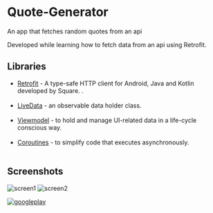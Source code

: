 # Quote-Generator
An app that fetches random quotes from an api

Developed while learning how to fetch data from an api using Retrofit.

## Libraries
- [Retrofit](https://square.github.io/retrofit/) - A type-safe HTTP client for Android, Java and Kotlin developed by Square. .<br/><br/>
- [LiveData](https://developer.android.com/topic/libraries/architecture/livedata) -  an observable data holder class.<br/><br/>
- [Viewmodel](https://developer.android.com/reference/android/arch/lifecycle/ViewModel) - to hold and manage UI-related data in a life-cycle conscious way.<br/><br/>
- [Coroutines](https://developer.android.com/kotlin/coroutines) - to simplify code that executes asynchronously.<br/><br/>

## Screenshots

![screen1](https://user-images.githubusercontent.com/61080898/123415625-3aaf4680-d5be-11eb-8e02-993994eb4701.jpg)
![screen2](https://user-images.githubusercontent.com/61080898/123415819-74804d00-d5be-11eb-9e3f-c13b69566cfb.jpg)


[![googleplay](https://user-images.githubusercontent.com/61080898/118510842-02545700-b73a-11eb-95f3-6bbb6e1f64cc.png)](https://play.google.com/store/apps/details?id=ke.co.topup.quotegenerator)

